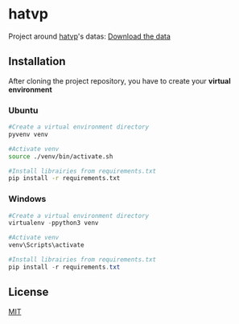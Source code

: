 # hatvp

Project around [hatvp](https://www.hatvp.fr/)'s datas: [Download the data](https://www.hatvp.fr/agora/opendata/csv/Vues_Fusionnees.zip)

## Installation 
After cloning the project repository, you have to create your **virtual environment**
### Ubuntu
```bash
#Create a virtual environment directory
pyvenv venv

#Activate venv
source ./venv/bin/activate.sh

#Install librairies from requirements.txt
pip install -r requirements.txt
```
### Windows
```powershell
#Create a virtual environment directory
virtualenv -ppython3 venv

#Activate venv
venv\Scripts\activate

#Install librairies from requirements.txt
pip install -r requirements.txt
```


## License
[MIT](https://choosealicense.com/licenses/mit/)
